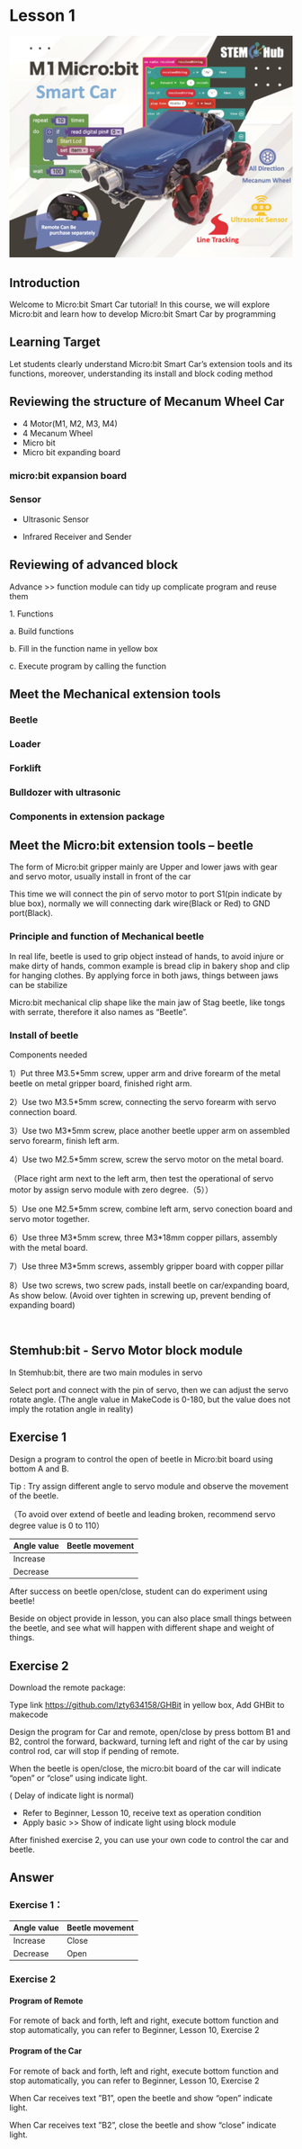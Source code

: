 # Lesson 1
![](pic/1/1_1.png)

## Introduction
<P>
Welcome to Micro:bit Smart Car tutorial! In this course, we will explore Micro:bit and learn how to develop Micro:bit Smart Car by programming  
<P>

## Learning Target
<P>
Let students clearly understand Micro:bit Smart Car’s extension tools and its functions, moreover, understanding its install and block coding method
<P>

## Reviewing the structure of Mecanum Wheel Car

+ 4 Motor(M1, M2, M3, M4)
+ 4 Mecanum Wheel
+ Micro bit
+ Micro bit expanding board
 
### micro:bit expansion board

### Sensor
+ Ultrasonic Sensor

+ Infrared Receiver and Sender
          	 

## Reviewing of advanced block
<P>
Advance >> function module can tidy up complicate program and reuse them 
<P>
<P>
1.	Functions
<P>
<P>
a.	Build functions
<P>
<P>
b.	Fill in the function name in yellow box 
<P>
<P>
c.	Execute program by calling the function
<P>

## Meet the  Mechanical extension tools
### Beetle		             
### Loader
### Forklift			           
### Bulldozer with ultrasonic

### Components in extension package

## Meet the Micro:bit extension tools – beetle 
<P>
The form of Micro:bit gripper mainly  are Upper and lower jaws with gear and servo motor, usually install in front of the car 
<P>
<P>
This time we will connect the pin of servo motor to port S1(pin indicate by blue box), normally we will connecting dark  wire(Black or Red) to GND port(Black).
<P>
  
### Principle and function of Mechanical beetle
<P>
In real life, beetle is used to grip object instead of hands, to avoid injure or make dirty of hands, common example is bread clip in bakery shop and clip for hanging clothes. By applying force in both jaws, things between jaws can be stabilize
<P>
<P>
Micro:bit mechanical clip shape like the main jaw of Stag beetle, like tongs with serrate, therefore it also names as “Beetle”.
<P>
 
### Install of beetle
<P>
Components needed
<P>
<P>
1）Put three M3.5*5mm screw, upper arm and drive forearm of the metal beetle on metal gripper board, finished right arm. 
<P>
<P>
2）Use two M3.5*5mm screw, connecting the servo forearm with servo connection board.
<P>
<P>
3）Use two M3*5mm screw, place another beetle upper arm on assembled servo forearm, finish left arm.
<P>
<P>
4）Use two M2.5*5mm screw, screw the servo motor on the metal board. 
<P>
<P>
（Place right arm next to the left arm, then test the operational of servo motor by assign servo module with zero degree.（5））
<P>
<P>
5）Use one M2.5*5mm screw, combine left arm, servo conection board and servo motor together.
<P>
<P>
6）Use three M3*5mm screw, three M3*18mm copper pillars, assembly with the metal board.
<P>
<P>
7）Use three M3*5mm screws, assembly  gripper board with copper pillar  
<P>
<P>
8）Use two screws, two screw pads, install beetle on car/expanding board, As show below. (Avoid over tighten in screwing up, prevent bending of expanding board)
<P>


 
## Stemhub:bit - Servo Motor block module
<P>
In Stemhub:bit, there are two main modules in servo
<P>

<P>
Select port and connect with the pin of servo, then we can adjust the servo rotate angle. (The angle value in MakeCode is 0-180, but the value does not imply the rotation angle in reality)
<P>

## Exercise 1
<P>
Design a program to control the open of beetle in Micro:bit board using bottom A and B. 
<P>
<P>
Tip : Try assign different angle to servo module and observe the movement of the beetle. 
<P>
<P>
（To avoid over extend of beetle and leading broken, recommend servo degree value is 0 to 110） 
<P>

Angle value|Beetle movement 
---|---
Increase|
Decrease|

<P>
After success on beetle open/close, student can do experiment using beetle!
<P>
<P>
Beside on object provide in lesson, you can also place small things  between the beetle, and see what will happen with different shape and weight of things. 
<P>

## Exercise 2
<P>
Download the remote package: 
<P>
<P>
Type link <a href="https://github.com/lzty634158/GHBit">https://github.com/lzty634158/GHBit</a> in yellow box, Add GHBit to makecode
<P>
<P>
Design the program for Car and remote, open/close by press bottom B1 and B2, control the forward, backward, turning left and right of the car by using control rod, car will stop if pending of remote.
<P>
<P>
When the beetle is open/close, the micro:bit board of the car will indicate “open” or “close” using indicate light. 
<P>
<P>
( Delay of indicate light is normal)
<P>

+ Refer to Beginner, Lesson 10, receive text as operation condition 
+ Apply basic >> Show of indicate light using block module

<P>
After finished exercise 2, you can use your own code to control the car and beetle.
<P>

## Answer
### Exercise 1：

Angle value|Beetle movement	
---|---
Increase|Close	 
Decrease|Open	 

### Exercise 2 
#### Program of Remote
<P>
For remote of back and forth, left and right, execute bottom function and stop automatically, you can refer to Beginner, Lesson 10, Exercise 2
<P>

#### Program of the Car
<P>
For remote of back and forth, left and right, execute bottom function and stop automatically, you can refer to Beginner, Lesson 10, Exercise 2
<P>
<P>
When Car receives text ”B1”, open the beetle and show “open” indicate light.
<P>
<P>
When Car receives text ”B2”, close the beetle and show “close” indicate light.
<P>
